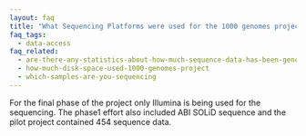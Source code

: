 ```yaml
---
layout: faq
title: "What Sequencing Platforms were used for the 1000 genomes project?"
faq_tags:
  - data-access
faq_related:
  - are-there-any-statistics-about-how-much-sequence-data-has-been-generated-project
  - how-much-disk-space-used-1000-genomes-project
  - which-samples-are-you-sequencing
---
```

                    
For the final phase of the project only Illumina is being used for the sequencing. The phase1 effort also included ABI SOLiD sequence and the pilot project contained 454 sequence data.
